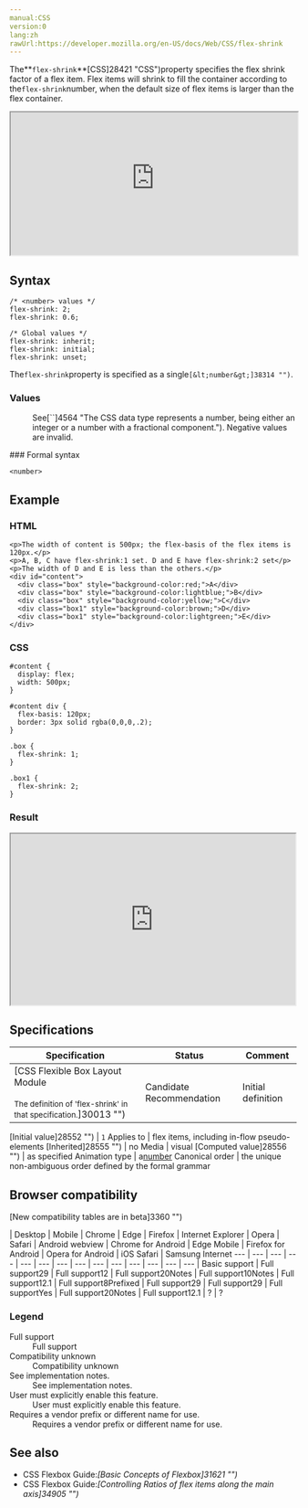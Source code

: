```yaml
---
manual:CSS
version:0
lang:zh
rawUrl:https://developer.mozilla.org/en-US/docs/Web/CSS/flex-shrink
---
```






The**`flex-shrink`**[CSS]28421 "CSS")property specifies the flex shrink factor of a flex item. Flex items will shrink to fill the container according to the`flex-shrink`number, when the default size of flex items is larger than the flex container.

<iframe src='https://interactive-examples.mdn.mozilla.net/pages/css/flex-shrink.html' width='100%' height='250'></iframe>

## Syntax<a name="Syntax"></a>

```
/* <number> values */
flex-shrink: 2;
flex-shrink: 0.6;

/* Global values */
flex-shrink: inherit;
flex-shrink: initial;
flex-shrink: unset;
```


The`flex-shrink`property is specified as a single`[&lt;number&gt;]38314 "")`.


### Values<a name="Values"></a>
<dl><dt id=''></dt><dd>See[`<number>`]4564 "The <number> CSS data type represents a number, being either an integer or a number with a fractional component."). Negative values are invalid.</dd></dl>
### Formal syntax<a name="Formal_syntax"></a>

```
<number>

```

## Example<a name="Example"></a>

### HTML<a name="HTML"></a>

```
<p>The width of content is 500px; the flex-basis of the flex items is 120px.</p>
<p>A, B, C have flex-shrink:1 set. D and E have flex-shrink:2 set</p>
<p>The width of D and E is less than the others.</p>
<div id="content">
  <div class="box" style="background-color:red;">A</div>
  <div class="box" style="background-color:lightblue;">B</div>
  <div class="box" style="background-color:yellow;">C</div>
  <div class="box1" style="background-color:brown;">D</div>
  <div class="box1" style="background-color:lightgreen;">E</div>
</div>
```

### CSS<a name="CSS"></a>

```
#content {
  display: flex;
  width: 500px;
}

#content div {
  flex-basis: 120px;
  border: 3px solid rgba(0,0,0,.2);
}

.box { 
  flex-shrink: 1;
}

.box1 { 
  flex-shrink: 2; 
}
```


### Result<a name="Result"></a>


<iframe src='https://mdn.mozillademos.org/en-US/docs/Web/CSS/flex-shrink$samples/Example?revision=1356480' width='500' height='300'></iframe>



## Specifications<a name="Specifications"></a>

Specification | Status | Comment 
 ---  |  ---  |  ---  | 
[CSS Flexible Box Layout Module<br></br><small>The definition of &#39;flex-shrink&#39; in that specification.</small>]30013 "") | Candidate Recommendation | Initial definition 


[Initial value]28552 "") | `1` 
Applies to | flex items, including in-flow pseudo-elements 
[Inherited]28555 "") | no 
Media | visual 
[Computed value]28556 "") | as specified 
Animation type | a[number](%4564#Interpolation "Values of the <number> CSS data type are interpolated as real, floating-point, numbers.") 
Canonical order | the unique non-ambiguous order defined by the formal grammar 


## Browser compatibility<a name="Browser_compatibility"></a>
[New compatibility tables are in beta<i></i>]3360 "")

 | <abbr>Desktop<i></i></abbr> | <abbr>Mobile<i></i></abbr> 
 | <abbr>Chrome<i></i></abbr> | <abbr>Edge<i></i></abbr> | <abbr>Firefox<i></i></abbr> | <abbr>Internet Explorer<i></i></abbr> | <abbr>Opera<i></i></abbr> | <abbr>Safari<i></i></abbr> | <abbr>Android webview<i></i></abbr> | <abbr>Chrome for Android<i></i></abbr> | <abbr>Edge Mobile<i></i></abbr> | <abbr>Firefox for Android<i></i></abbr> | <abbr>Opera for Android<i></i></abbr> | <abbr>iOS Safari<i></i></abbr> | <abbr>Samsung Internet<i></i></abbr> 
 ---  |  ---  |  ---  |  ---  |  ---  |  ---  |  ---  |  ---  |  ---  |  ---  |  ---  |  ---  |  ---  |  ---  | 
Basic support | <abbr>Full support</abbr>29 | <abbr>Full support</abbr>12 | <abbr>Full support</abbr>20<abbr>Notes<i></i></abbr> | <abbr>Full support</abbr>10<abbr>Notes<i></i></abbr> | <abbr>Full support</abbr>12.1 | <abbr>Full support</abbr>8<abbr>Prefixed<i></i></abbr> | <abbr>Full support</abbr>29 | <abbr>Full support</abbr>29 | <abbr>Full support</abbr>Yes | <abbr>Full support</abbr>20<abbr>Notes<i></i></abbr> | <abbr>Full support</abbr>12.1 | <abbr>?</abbr> | <abbr>?</abbr> 


### Legend<a name="Legend"></a>
<dl><dt id=''><abbr>Full support</abbr></dt><dd>Full support</dd><dt id=''><abbr>Compatibility unknown</abbr></dt><dd>Compatibility unknown</dd><dt id=''><abbr>See implementation notes.<i></i></abbr></dt><dd>See implementation notes.</dd><dt id=''><abbr>User must explicitly enable this feature.<i></i></abbr></dt><dd>User must explicitly enable this feature.</dd><dt id=''><abbr>Requires a vendor prefix or different name for use.<i></i></abbr></dt><dd>Requires a vendor prefix or different name for use.</dd></dl>

## See also<a name="See_also"></a>

* CSS Flexbox Guide:*[Basic Concepts of Flexbox]31621 "")*
* CSS Flexbox Guide:*[Controlling Ratios of flex items along the main axis]34905 "")*


<nobr></nobr>




